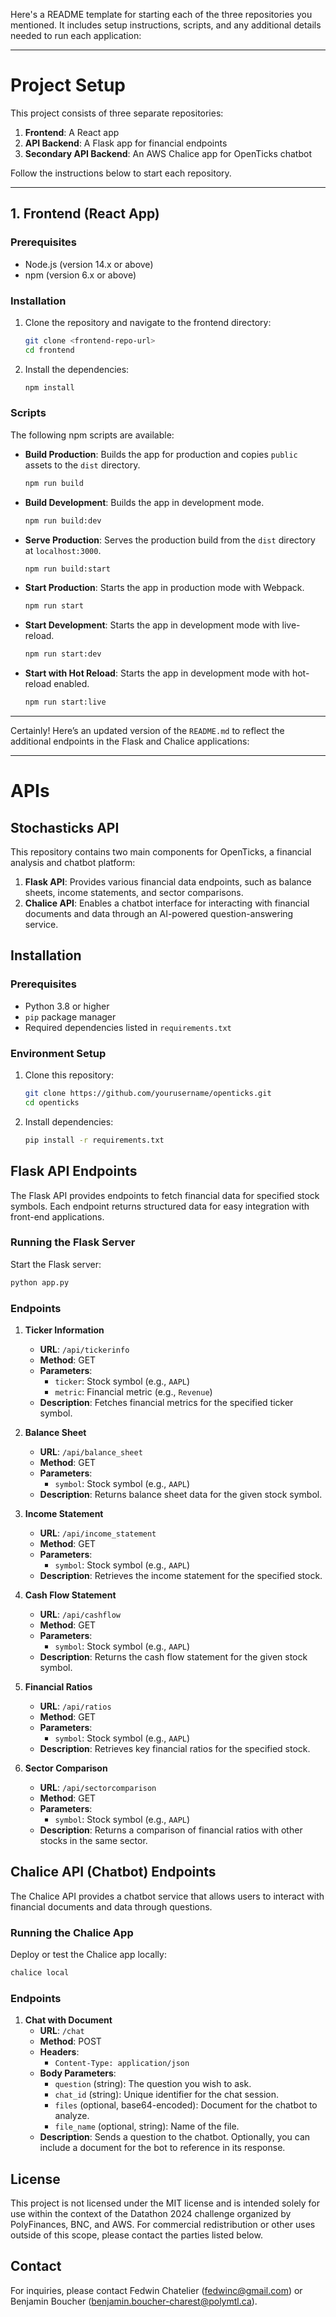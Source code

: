 Here's a README template for starting each of the three repositories you mentioned. It includes setup instructions, scripts, and any additional details needed to run each application:

---

# Project Setup

This project consists of three separate repositories: 

1. **Frontend**: A React app
2. **API Backend**: A Flask app for financial endpoints
3. **Secondary API Backend**: An AWS Chalice app for OpenTicks chatbot

Follow the instructions below to start each repository.

---

## 1. Frontend (React App)

### Prerequisites

- Node.js (version 14.x or above)
- npm (version 6.x or above)

### Installation

1. Clone the repository and navigate to the frontend directory:

   ```bash
   git clone <frontend-repo-url>
   cd frontend
   ```

2. Install the dependencies:

   ```bash
   npm install
   ```

### Scripts

The following npm scripts are available:

- **Build Production**: Builds the app for production and copies `public` assets to the `dist` directory.
  
  ```bash
  npm run build
  ```

- **Build Development**: Builds the app in development mode.

  ```bash
  npm run build:dev
  ```

- **Serve Production**: Serves the production build from the `dist` directory at `localhost:3000`.

  ```bash
  npm run build:start
  ```

- **Start Production**: Starts the app in production mode with Webpack.

  ```bash
  npm run start
  ```

- **Start Development**: Starts the app in development mode with live-reload.

  ```bash
  npm run start:dev
  ```

- **Start with Hot Reload**: Starts the app in development mode with hot-reload enabled.

  ```bash
  npm run start:live
  ```

---
Certainly! Here’s an updated version of the `README.md` to reflect the additional endpoints in the Flask and Chalice applications:

---

# APIs
## Stochasticks API

This repository contains two main components for OpenTicks, a financial analysis and chatbot platform:

1. **Flask API**: Provides various financial data endpoints, such as balance sheets, income statements, and sector comparisons.
2. **Chalice API**: Enables a chatbot interface for interacting with financial documents and data through an AI-powered question-answering service.

## Installation

### Prerequisites

- Python 3.8 or higher
- `pip` package manager
- Required dependencies listed in `requirements.txt`

### Environment Setup

1. Clone this repository:
   ```bash
   git clone https://github.com/yourusername/openticks.git
   cd openticks
   ```

2. Install dependencies:
   ```bash
   pip install -r requirements.txt
   ```


## Flask API Endpoints

The Flask API provides endpoints to fetch financial data for specified stock symbols. Each endpoint returns structured data for easy integration with front-end applications.

### Running the Flask Server

Start the Flask server:
```bash
python app.py
```

### Endpoints

1. **Ticker Information**
   - **URL**: `/api/tickerinfo`
   - **Method**: GET
   - **Parameters**:
     - `ticker`: Stock symbol (e.g., `AAPL`)
     - `metric`: Financial metric (e.g., `Revenue`)
   - **Description**: Fetches financial metrics for the specified ticker symbol.

2. **Balance Sheet**
   - **URL**: `/api/balance_sheet`
   - **Method**: GET
   - **Parameters**:
     - `symbol`: Stock symbol (e.g., `AAPL`)
   - **Description**: Returns balance sheet data for the given stock symbol.

3. **Income Statement**
   - **URL**: `/api/income_statement`
   - **Method**: GET
   - **Parameters**:
     - `symbol`: Stock symbol (e.g., `AAPL`)
   - **Description**: Retrieves the income statement for the specified stock.

4. **Cash Flow Statement**
   - **URL**: `/api/cashflow`
   - **Method**: GET
   - **Parameters**:
     - `symbol`: Stock symbol (e.g., `AAPL`)
   - **Description**: Returns the cash flow statement for the given stock symbol.

5. **Financial Ratios**
   - **URL**: `/api/ratios`
   - **Method**: GET
   - **Parameters**:
     - `symbol`: Stock symbol (e.g., `AAPL`)
   - **Description**: Retrieves key financial ratios for the specified stock.

6. **Sector Comparison**
   - **URL**: `/api/sectorcomparison`
   - **Method**: GET
   - **Parameters**:
     - `symbol`: Stock symbol (e.g., `AAPL`)
   - **Description**: Returns a comparison of financial ratios with other stocks in the same sector.

## Chalice API (Chatbot) Endpoints

The Chalice API provides a chatbot service that allows users to interact with financial documents and data through questions.

### Running the Chalice App

Deploy or test the Chalice app locally:
```bash
chalice local
```

### Endpoints

1. **Chat with Document**
   - **URL**: `/chat`
   - **Method**: POST
   - **Headers**:
     - `Content-Type: application/json`
   - **Body Parameters**:
     - `question` (string): The question you wish to ask.
     - `chat_id` (string): Unique identifier for the chat session.
     - `files` (optional, base64-encoded): Document for the chatbot to analyze.
     - `file_name` (optional, string): Name of the file.
   - **Description**: Sends a question to the chatbot. Optionally, you can include a document for the bot to reference in its response.

## License
This project is not licensed under the MIT license and is intended solely for use within the context of the Datathon 2024 challenge organized by PolyFinances, BNC, and AWS. For commercial redistribution or other uses outside of this scope, please contact the parties listed below.

## Contact

For inquiries, please contact Fedwin Chatelier (fedwinc@gmail.com) or  Benjamin Boucher (benjamin.boucher-charest@polymtl.ca).